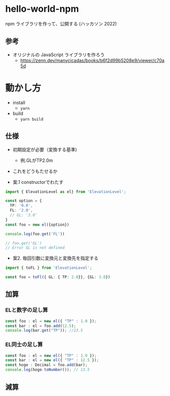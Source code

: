 # hello-world-npm

npm ライブラリを作って、公開する
(ハッカソン 2022)

## 参考

- オリジナルの JavaScript ライブラリを作ろう
  - https://zenn.dev/manycicadas/books/b6f2d99b5208e9/viewer/c70a5d


# 動かし方

- install
  - `yarn`
- build
  - `yarn build`

## 仕様

- 初期設定が必要（変換する基準)
  - 例.GLがTP2.0m
- これをどうもたせるか

- 案.1 constructorでわたす
```ts
import { ElevationLevel as el} from 'ElevationLevel';

const option = {
  TP: '0.0',
  FL: '2.0',
  // GL: '3.0'
}
const foo = new el({option})

console.log(foo.get('FL')) 

// foo.get('GL') 
// Error GL is not defined
```

- 案2. 毎回引数に変換元と変換先を指定する

```ts
import { toFL } from 'ElevationLevel';

const foo = toFl({ GL: { TP: 2.0}}, {GL: 3.0})

```

## 加算

### ELと数字の足し算
```ts
const foo : el = new el({ "TP" : 1.0 });
const bar : el = foo.add(12.5); 
console.log(bar.get("TP")); //13.5 
```

### EL同士の足し算
```ts
const foo : el = new el({ "TP" : 1.0 });
const bar : el = new el({ "TP" : 12.5 });
const hoge : Decimal = foo.add(bar);
console.log(hoge.toNumber()); // 13.5
```

## 減算